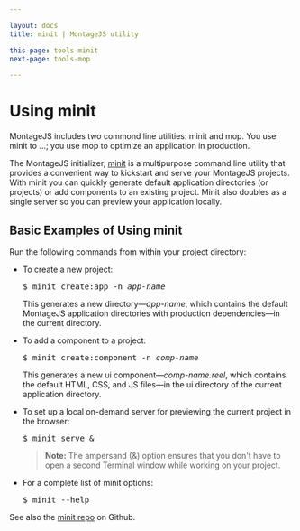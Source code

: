 ```yaml
---

layout: docs
title: minit | MontageJS utility

this-page: tools-minit
next-page: tools-mop

---
```


# Using minit

MontageJS includes two commond line utilities: minit and mop. You use minit to ...; you use mop to optimize an application in production.

The MontageJS initializer, <a href="https://github.com/montagejs/minit#minit--the-montage-initializer" target="_blank">minit</a> is a multipurpose command line utility that provides a convenient way to kickstart and serve your MontageJS projects. With minit you can quickly generate default application directories (or projects) or add components to an existing project. Minit also doubles as a single server so you can preview your application locally.

## Basic Examples of Using minit

Run the following commands from within your project directory:

* To create a new project:

    <pre>$ minit create:app -n <em>app-name</em></pre>

    This generates a new directory—*app-name*, which contains the default MontageJS application directories with production dependencies—in the current directory.

* To add a component to a project:

    <pre>$ minit create:component -n <em>comp-name</em></pre>

    This generates a new ui component—*comp-name.reel*, which contains the default HTML, CSS, and JS files—in the ui directory of the current application directory.

* To set up a local on-demand server for previewing the current project in the browser:

    <pre>$ minit serve &</pre>
    
    >**Note:** The ampersand (&) option ensures that you don't have to open a second Terminal window while working on your project.

* For a complete list of minit options:

    <pre>$ minit --help</pre>

See also the <a href="https://github.com/montagejs/minit#usage" target="_blank">minit repo</a> on Github.